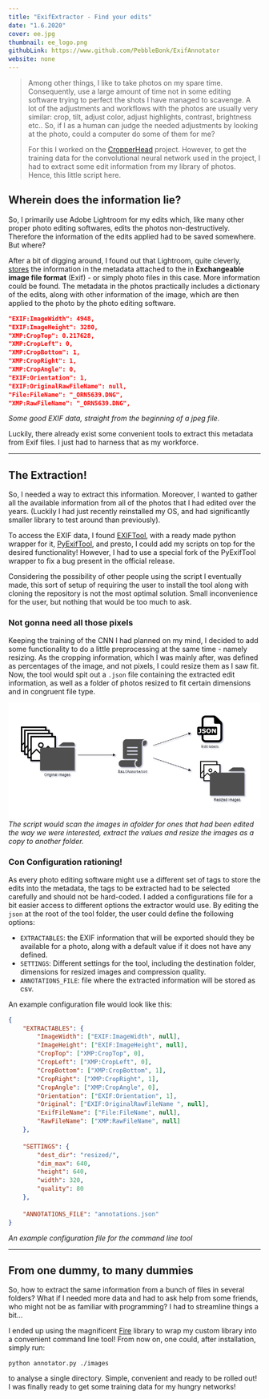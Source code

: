 ```yaml
---
title: "ExifExtractor - Find your edits"
date: "1.6.2020"
cover: ee.jpg
thumbnail: ee_logo.png
githubLink: https://www.github.com/PebbleBonk/ExifAnnotator
website: none
---
```



>Among other things, I like to take photos on my spare time. Consequently, use a large amount of time not in some editing software trying to perfect the shots I have managed to scavenge. A lot of the adjustments and workflows with the photos are usually very similar: crop, tilt, adjust color, adjust highlights, contrast, brightness etc.. So, if I as a human can judge the needed adjustments by looking at the photo, could a computer do some of them for me?
>
>For this I worked on the [CropperHead](/projects/cropperhead) project. However, to get the training data for the convolutional neural network used in the project, I had to extract some edit information from my library of photos. Hence, this little script here.


## Wherein does the information lie?
So, I primarily use Adobe Lightroom for my edits which, like many other proper photo editing softwares, edits the photos non-destructively. Therefore the information of the edits applied had to be saved somewhere. But where?

After a bit of digging around, I found out that Lightroom, quite cleverly, [stores](https://helpx.adobe.com/lightroom-classic/help/metadata-basics-actions.html) the information in the metadata attached to the in **Exchangeable image file format** (Exif) - or simply photo files in this case. More information could be found. The metadata in the photos practically includes a dictionary of the edits, along with other information of the image, which are then applied to the photo by the photo editing software. 


```json
"EXIF:ImageWidth": 4948,
"EXIF:ImageHeight": 3280,
"XMP:CropTop": 0.217628,
"XMP:CropLeft": 0,
"XMP:CropBottom": 1,
"XMP:CropRight": 1,
"XMP:CropAngle": 0,
"EXIF:Orientation": 1,
"EXIF:OriginalRawFileName": null,
"File:FileName": "_ORN5639.DNG",
"XMP:RawFileName": "_ORN5639.DNG",

```
*Some good EXIF data, straight from the beginning of a jpeg file.*

Luckily, there already exist some convenient tools to extract this metadata from Exif files. I just had to harness that as my workforce.

---

## The Extraction!
So, I needed a way to extract this information. Moreover, I wanted to gather all the available information from all of the photos that I had edited over the years. (Luckily I had just recently reinstalled my OS, and had significantly smaller library to test around than previously).

To access the EXIF data, I found [EXIFTool](https://www.exiftool.org), with a ready made python wrapper for it, [PyExifTool](https://smarnach.github.io/pyexiftool/), and presto, I could add my scripts on top for the desired functionality! However, I had to use a special fork of the PyExifTool wrapper to fix a bug present in the official release.

Considering the possibility of other people using the script I eventually made, this sort of setup of requiring the user to install the tool along with cloning the repository is not the most optimal solution. Small inconvenience for the user, but nothing that would be too much to ask.


### Not gonna need all those pixels
Keeping the training of the CNN I had planned on my mind, I decided to add some functionality to do a little preprocessing at the same time - namely resizing. As the cropping information, which I was mainly after, was defined as percentages of the image, and not pixels, I could resize them as I saw fit. Now, the tool would spit out a `.json` file containing the extracted edit information, as well as a folder of photos resized to fit certain dimensions and in congruent file type.

![Spit it out!](./exifannotator.png)
*The script would scan the images in afolder for ones that had been edited the way we were interested, extract the values and resize the images as a copy to another folder.*

### Con Configuration rationing!
As every photo editing software might use a different set of tags to store the edits into the metadata, the tags to be extracted had to be selected carefully and should not be hard-coded. I added a configurations file for a bit easier access to different options the extractor would use. By editing the `json` at the root of the tool folder, the user could define the following options:

- `EXTRACTABLES`: the EXIF information that will be exported should they be available for a photo, along with a default value if it does not have any defined.
- `SETTINGS`: Different settings for the tool, including the destination folder, dimensions for resized images and compression quality.
-  `ANNOTATIONS_FILE`: file where the extracted information will be stored as csv.


An example configuration file would look like this:

```json
{
    "EXTRACTABLES": {
        "ImageWidth": ["EXIF:ImageWidth", null],
        "ImageHeight": ["EXIF:ImageHeight", null],
        "CropTop": ["XMP:CropTop", 0],
        "CropLeft": ["XMP:CropLeft", 0],
        "CropBottom": ["XMP:CropBottom", 1],
        "CropRight": ["XMP:CropRight", 1],
        "CropAngle": ["XMP:CropAngle", 0],
        "Orientation": ["EXIF:Orientation", 1],
        "Original": ["EXIF:OriginalRawFileName ", null],
        "ExifFileName": ["File:FileName", null],
        "RawFileName": ["XMP:RawFileName", null]
    },

    "SETTINGS": {
        "dest_dir": "resized/",
        "dim_max": 640,
        "height": 640,
        "width": 320,
        "quality": 80
    },

    "ANNOTATIONS_FILE": "annotations.json"
}
```
*An example configuration file for the command line tool*

---

## From one dummy, to many dummies
So, how to extract the same information from a bunch of files in several folders? What if I needed more data and had to ask help from some friends, who might not be as familiar with programming? I had to streamline things a bit...

I ended up using the magnificent [Fire](https://github.com/google/python-fire) library to wrap my custom library into a convenient command line tool! From now on, one could, after installation, simply run: 

```shell{promptUser: or}{promptHost: dev.localhost}
python annotator.py ./images
```

to analyse a single directory. Simple, convenient and ready to be rolled out! I was finally ready to get some training data for my hungry networks!



